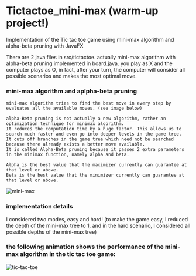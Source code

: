 # Tictactoe_mini-max (warm-up project!)
Implementation of the Tic tac toe game using mini-max algorithm and alpha-beta pruning with JavaFX

There are 2 java files in src/tictactoe. actually mini-max algorithm with alpha-beta pruning implemented in board.java.
you play as X and the computer plays as O, in fact, after your turn, the computer will consider all possible scenarios and makes the most optimal move.

### mini-max algorithm and aplpha-beta pruning
    mini-max algorithm tries to find the best move in every step by evaluates all the available moves. (see image below)
    
    alpha-Beta pruning is not actually a new algorithm, rather an optimization technique for minimax algorithm. 
    It reduces the computation time by a huge factor. This allows us to search much faster and even go into deeper levels in the game tree. 
    It cuts off branches in the game tree which need not be searched because there already exists a better move available. 
    It is called Alpha-Beta pruning because it passes 2 extra parameters in the minimax function, namely alpha and beta.
    
    Alpha is the best value that the maximizer currently can guarantee at that level or above. 
    Beta is the best value that the minimizer currently can guarantee at that level or above.

![mini-max](https://user-images.githubusercontent.com/85555218/122682694-41ca0380-d210-11eb-91ba-16ec0c983268.jpg)


### implementation details
I considered two modes, easy and hard! (to make the game easy, I reduced the depth of the mini-max tree to 1, and in the hard scenario, I considered all possible depths of the mini-max tree)

### the following animation shows the performance of the mini-max algorithm in the tic tac toe game:
![tic-tac-toe](https://user-images.githubusercontent.com/85555218/122684629-b6ef0600-d21b-11eb-8857-c51abea60894.gif)
